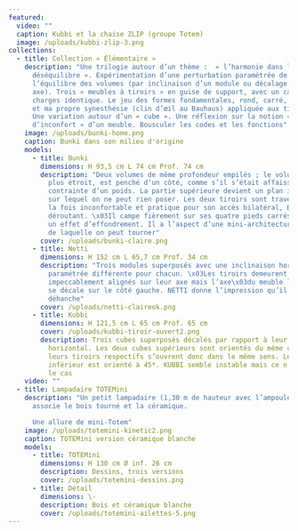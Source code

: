 ```yaml
---
featured:
  video: ""
  caption: Kubbi et la chaise ZLIP (groupe Totem)
  image: /uploads/kubbi-zlip-3.png
collections:
  - title: Collection « Élémentaire »
    description: "Une trilogie autour d’un thème :  « l’harmonie dans le
      déséquilibre ». Expérimentation d’une perturbation paramétrée de
      l’équilibre des volumes (par inclinaison d’un module ou décalage d’un
      axe). Trois « meubles à tiroirs » en guise de support, avec un cahier des
      charges identique. Le jeu des formes fondamentales, rond, carré, triangle
      et ma propre synesthésie (clin d’œil au Bauhaus) appliquée aux tiroirs.
      Une variation autour d’un « cube ». Une réflexion sur la notion «
      d’inconfort » d’un meuble. Bousculer les codes et les fonctions"
    image: /uploads/bunki-home.png
    caption: Bunki dans son milieu d'origine
    models:
      - title: Bunki
        dimensions: H 93,5 cm L 74 cm Prof. 74 cm
        description: "Deux volumes de même profondeur empilés ; le volume supérieur,
          plus étroit, est penché d’un côté, comme s’il s’était affaissé sous la
          contrainte d’un poids. La partie supérieure devient un plan incliné
          sur lequel on ne peut rien poser. Les deux tiroirs sont traversants. A
          la fois inconfortable et pratique pour son accès bilatéral, BUNKI est
          déroutant. \x03Il campe fièrement sur ses quatre pieds carrés malgré
          un effet d’effondrement. Il a l’aspect d’une mini-architecture autour
          de laquelle on peut tourner"
        cover: /uploads/bunki-claire.png
      - title: Netti
        dimensions: H 152 cm L 65,7 cm Prof. 34 cm
        description: "Trois modules superposés avec une inclinaison horizontale
          paramétrée différente pour chacun. \x03Les tiroirs demeurent
          impeccablement alignés sur leur axe mais l’axe\x03du meuble lui-même
          se décale sur le côté gauche. NETTI donne l’impression qu’il se
          déhanche"
        cover: /uploads/netti-claireok.png
      - title: Kubbi
        dimensions: H 121,5 cm L 65 cm Prof. 65 cm
        cover: /uploads/kubbi-tiroir-ouvert2.png
        description: Trois cubes superposés décalés par rapport à leur axe vertical et
          horizontal. Les deux cubes supérieurs sont orientés du même côté,
          leurs tiroirs respectifs s’ouvrent donc dans le même sens. Le cube
          inférieur est orienté à 45*. KUBBI semble instable mais ce n’est pas
          le cas
    video: ""
  - title: Lampadaire TOTEMini
    description: "Un petit lampadaire (1,30 m de hauteur avec l’ampoule) \x03qui
      associe le bois tourné et la céramique.

      Une allure de mini-Totem"
    image: /uploads/totemini-kinetic2.png
    caption: TOTEMini version céramique blanche
    models:
      - title: TOTEMini
        dimensions: H 130 cm Ø inf. 26 cm
        description: Dessins, trois versions
        cover: /uploads/totemini-dessins.png
      - title: Détail
        dimensions: \-
        description: Bois et céramique blanche
        cover: /uploads/totemini-ailettes-5.png
---
```

